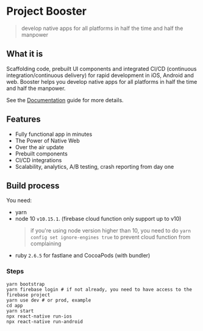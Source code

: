 # Project Booster

> develop native apps for all platforms in half the time and half the manpower

## What it is

Scaffolding code, prebuilt UI components and integrated Cl/CD (continuous integration/continuous delivery) for rapid development in iOS, Android and web. Booster helps you develop native apps for all platforms in half the time and half the manpower.

See the [Documentation](https://tappollo.github.io/booster/) guide for more details.

## Features

- Fully functional app in minutes
- The Power of Native Web
- Over the air update
- Prebuilt components
- CI/CD integrations
- Scalability, analytics, A/B testing, crash reporting from day one

## Build process

You need:

- yarn
- node 10 `v10.15.1`. (firebase cloud function only support up to v10)
  > if you're using node version higher than 10, you need to do `yarn config set ignore-engines true` to prevent cloud function from complaining
- ruby `2.6.5` for fastlane and CocoaPods (with bundler)

### Steps

```shell script
yarn bootstrap
yarn firebase login # if not already, you need to have access to the firebase project
yarn use dev # or prod, example
cd app
yarn start
npx react-native run-ios
npx react-native run-android
```
